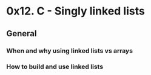 # 0x12. C - Singly linked lists

## General

### When and why using linked lists vs arrays
### How to build and use linked lists

